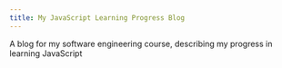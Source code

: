 ```yaml
---
title: My JavaScript Learning Progress Blog
---
```


A blog for my software engineering course, describing my progress in learning JavaScript
